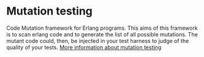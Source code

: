 Mutation testing
================


Code Mutation framework for Erlang programs. 
This aims of this framework is to scan erlang code and to generate the list of all possible mutations. The mutant code could, then, be injected in your test harness to judge of the quality of your tests.
[More information about mutation testing](http://en.wikipedia.org/wiki/Mutation_testing)